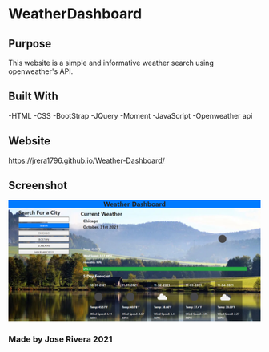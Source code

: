 # WeatherDashboard


## Purpose
This website is a simple and informative weather search using openweather's API.

## Built With
-HTML
-CSS
-BootStrap
-JQuery
-Moment
-JavaScript
-Openweather api

## Website
https://jrera1796.github.io/Weather-Dashboard/

## Screenshot
![Weather Dashboard](/assets/images/weatherdash.PNG/?raw=true "Weather Dashboard")


### Made by Jose Rivera 2021
